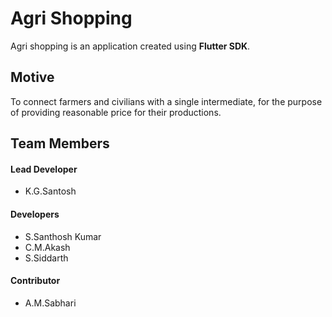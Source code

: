 # Agri Shopping 

Agri shopping is an application created using <b>Flutter SDK</b>.

## Motive

To connect farmers and civilians with a single intermediate, for the purpose of providing reasonable price for their productions.

## Team Members

#### Lead Developer			
- K.G.Santosh		
				
#### Developers
- S.Santhosh Kumar
- C.M.Akash
- S.Siddarth

#### Contributor
- A.M.Sabhari